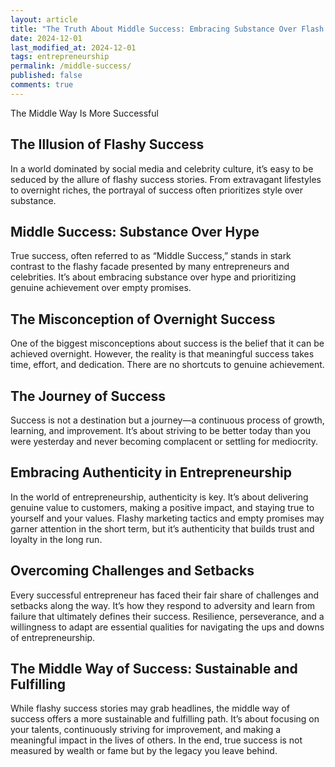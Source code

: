 ```yaml
---
layout: article
title: "The Truth About Middle Success: Embracing Substance Over Flash in Entrepreneurship"
date: 2024-12-01
last_modified_at: 2024-12-01
tags: entrepreneurship
permalink: /middle-success/
published: false
comments: true
---
```

The Middle Way Is More Successful
<!--more--> 
## The Illusion of Flashy Success
In a world dominated by social media and celebrity culture, it’s easy to be seduced by the allure of flashy success stories. From extravagant lifestyles to overnight riches, the portrayal of success often prioritizes style over substance.

## Middle Success: Substance Over Hype
True success, often referred to as “Middle Success,” stands in stark contrast to the flashy facade presented by many entrepreneurs and celebrities. It’s about embracing substance over hype and prioritizing genuine achievement over empty promises.

## The Misconception of Overnight Success
One of the biggest misconceptions about success is the belief that it can be achieved overnight. However, the reality is that meaningful success takes time, effort, and dedication. There are no shortcuts to genuine achievement.

## The Journey of Success
Success is not a destination but a journey—a continuous process of growth, learning, and improvement. It’s about striving to be better today than you were yesterday and never becoming complacent or settling for mediocrity.

## Embracing Authenticity in Entrepreneurship
In the world of entrepreneurship, authenticity is key. It’s about delivering genuine value to customers, making a positive impact, and staying true to yourself and your values. Flashy marketing tactics and empty promises may garner attention in the short term, but it’s authenticity that builds trust and loyalty in the long run.

## Overcoming Challenges and Setbacks
Every successful entrepreneur has faced their fair share of challenges and setbacks along the way. It’s how they respond to adversity and learn from failure that ultimately defines their success. Resilience, perseverance, and a willingness to adapt are essential qualities for navigating the ups and downs of entrepreneurship.

## The Middle Way of Success: Sustainable and Fulfilling
While flashy success stories may grab headlines, the middle way of success offers a more sustainable and fulfilling path. It’s about focusing on your talents, continuously striving for improvement, and making a meaningful impact in the lives of others. In the end, true success is not measured by wealth or fame but by the legacy you leave behind.